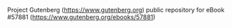 Project Gutenberg (https://www.gutenberg.org) public repository for
eBook #57881 (https://www.gutenberg.org/ebooks/57881)
